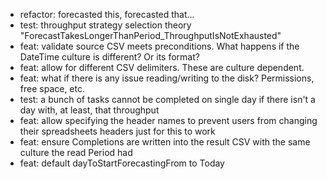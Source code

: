 - refactor: forecasted this, forecasted that...
- test: throughput strategy selection theory "ForecastTakesLongerThanPeriod_ThroughputIsNotExhausted"
- feat: validate source CSV meets preconditions. What happens if the DateTime culture is different? Or its format?
- feat: allow for different CSV delimiters. These are culture dependent.
- feat: what if there is any issue reading/writing to the disk? Permissions, free space, etc.
- test: a bunch of tasks cannot be completed on single day if there isn't a day with, at least, that throughput
- feat: allow specifying the header names to prevent users from changing their spreadsheets headers just for this to
  work
- feat: ensure Completions are written into the result CSV with the same culture the read Period had
- feat: default dayToStartForecastingFrom to Today